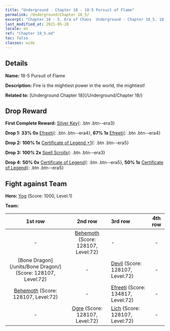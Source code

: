 ```yaml
---
title: "Underground - Chapter 18 - 18-5 Pursuit of Flame"
permalink: /Underground/Chapter 18_5/
excerpt: "Chapter 18 - 5. Era of Chaos  Underground - Chapter 18_5. 18-5 Pursuit of Flame"
last_modified_at: 2021-05-28
locale: en
ref: "Chapter 18_5.md"
toc: false
classes: wide
---
```


## Details

 **Name:** 18-5 Pursuit of Flame

 **Description:** Fire is the mightiest power in the world, the mightiest!

 **Related to:** [Underground Chapter 18](/Underground/Chapter 18/)

## Drop Reward

 **First Complete Reward:** [Silver Key](/Items/con_693/){: .btn .btn--era3}

 **Drop 1:** **33% 0x** [Efreeti](/Items/unt_231/){: .btn .btn--era4}, **67% 1x** [Efreeti](/Items/unt_231/){: .btn .btn--era4}

 **Drop 2:** **100% 1x** [Certificate of Legend +1](/Items/mat_74/){: .btn .btn--era5}

 **Drop 3:** **100% 2x** [Spell Scrolls](/Items/con_694/){: .btn .btn--era3}

 **Drop 4:** **50% 0x** [Certificate of Legend](/Items/mat_67/){: .btn .btn--era5}, **50% 1x** [Certificate of Legend](/Items/mat_67/){: .btn .btn--era5}


## Fight against Team
 **Hero:** [Yog](/heroes/Yog/) (Score: 1000, Level:1)

 **Team:**


  | 1st row | 2nd row | 3rd row | 4th row |
  |:----:|:----:|:----|:----:|
  | - | [Behemoth](/units/Behemoth/) (Score: 128107, Level:72)  | - | - |
  | [Bone Dragon](/units/Bone Dragon/) (Score: 128107, Level:72)  | - | [Devil](/units/Devil/) (Score: 128107, Level:72)  | - |
  | [Behemoth](/units/Behemoth/) (Score: 128107, Level:72)  | - | [Efreeti](/units/Efreeti/) (Score: 134817, Level:72)  | - |
  | - | [Ogre](/units/Ogre/) (Score: 128107, Level:72)  | [Lich](/units/Lich/) (Score: 128107, Level:72)  | - |


